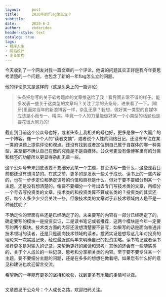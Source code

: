```yaml
---
layout:     post
title:      2020年的flag怎么立？
subtitle:   
date:       2020-6-2
author:     coderidea
header-style: text
catalog: true
tags:
- 程序人生
- 网站设计
- 企业架构
--- 
```

<p>今天收到了一个网友对我一篇文章的一个评论，他说的问题其实正好是我今年要思考清楚的一个问题，也包含了新的一年flag怎么立的问题。</p>

<p>他的评论原文是这样的（这是头条上的一篇评论）</p>

<blockquote>
<p>头条把您写的关于软考题库的文章推送给了我！看界面非常不错的样子。能多发表一些关于这类型的文章吗？关注了您的头条号，进来看了一下。[呲牙]里面如当年的新浪博客一样，杂乱无章？我想，做好某一类型的自媒体应该是小而专一、精深。毕竟一个人的力量能做好某一个小类型的话题也是要花很大努力的!</p>
</blockquote>

<p>截止到目前这个公众号也好，或者头条上我相关的号也好，更多是像一个大而广的一个博客，像一个个人的“读者文摘”，或者说个人性的网络日记。还没有专注在某一类的课题上提供评论和观点。还没有找到或者定位到自己属于自媒体的哪一种类型，甚至都不确认自己在做的究竟是不是自媒体。公众号更没有像博客里有的分类和标签的功能所以更显得杂乱无章一些。</p>

<p>这个公众号未来到底该要不要细分到某一个主题，甚至该写一些什么，这些是我目前都还没有想清楚的。在这之前，更多的是发表一些关于成长、读书上的一些内容的，也在一步步定位和确定该号的价值和目标是什么。但对于要不要细分到某一个主题，还是没有想清楚的，像要不要细分一个号出去专门写技术类的文章，再细分一个号去写投资类的文章，技术类的和投资类算不算成长类的？投资类的其实还好，每个人多少少少会关注一些，但像技术类的文章对于非技术领域内人是不是一种骚扰呢？</p>

<p>不确定性的里面有些还是已经确定了的。未来要写的内容有一部分已经确定了的。确定要写的模块一是投资实证，二是读书笔记或者推荐，这两个模块是今年一定要写的两个模块。技术类方面的内容还没想清楚要不要写，如果写的话是面向普通非技术领域的读者，还是只是面向技术领域的读者。投资实证是想写这几年对投资的理论来一次实践记录，经过最近这两年来明确自己的投资策略。读书笔记或者读书推荐更多是对输入的记录，来帮助更好的阅读和思考。其他的还会有一些随感类的，关于个人成长的一些记录、思考和分享相关类的内容。至于要不要专注某一个主题，要不要细分主题的问题，还是在多多的想想在做看吧，如果您有什么好的意见和建议也欢迎留言交流。</p>

<p>希望新的一年能有更多的坚持和收获，找到更多有乐趣的事情可以做。</p>

<p><img alt="" class="has" src="https://imgconvert.csdnimg.cn/aHR0cHM6Ly9tbWJpei5xcGljLmNuL21tYml6X2pwZy9SWXZyS1BFTTZIUlcyeE9JYWliZmhUSGF0andGeTYyblIyMVZjODJ6OUR1cTdDaDBNWVVXTER3aWN2dmFET2NlaWI5eEczaWE2aWFRNXZwUXJtVzdkVEppYTRMdy82NDA?x-oss-process=image/format,png" /></p>

<p>文章首发于公众号：个人成长之路，欢迎扫码关注。</p>

